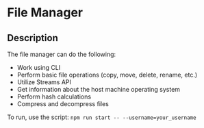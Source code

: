 # File Manager

## Description

The file manager can do the following:

- Work using CLI
- Perform basic file operations (copy, move, delete, rename, etc.)
- Utilize Streams API
- Get information about the host machine operating system
- Perform hash calculations
- Compress and decompress files

To run, use the script: 
`npm run start -- --username=your_username`
